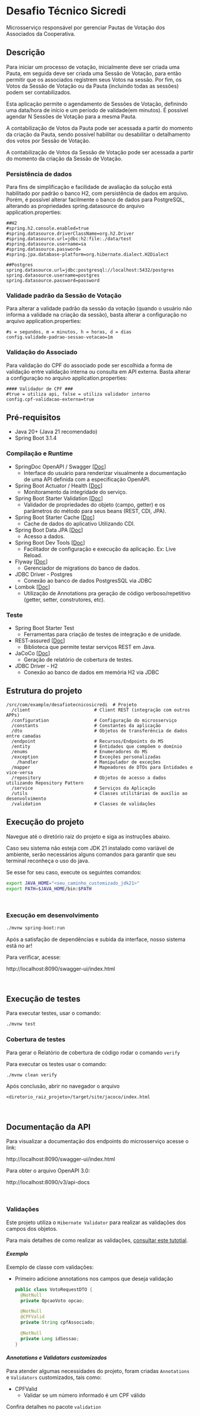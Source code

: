 # Desafio Técnico Sicredi

Microsserviço responsável por gerenciar Pautas de Votação dos Associados da Cooperativa.

## Descrição

Para iniciar um processo de votação, inicialmente deve ser criada uma Pauta, em seguida deve ser criada uma
Sessão de Votação, para então permitir que os associados registrem seus Votos na sessão. Por fim, os Votos
da Sessão de Votação ou da Pauta (incluindo todas as sessões) podem ser contabilizados.

Esta aplicação permite o agendamento de Sessões de Votação, definindo uma data/hora de início e um período 
de validade(em minutos). É possível agendar N Sessões de Votação para a mesma Pauta.

A contabilização de Votos da Pauta pode ser acessada a partir do momento da criação da Pauta, sendo possível
habilitar ou desabilitar o detalhamento dos votos por Sessão de Votação.

A contabilização de Votos da Sessão de Votação pode ser acessada a partir do momento da criação da Sessão 
de Votação.

### Persistência de dados
Para fins de simplificação e facilidade de avaliação da solução está habilitado por padrão o banco H2, 
com persistência de dados em arquivo. Porém, é possível alterar facilmente o banco de dados para PostgreSQL, 
alterando as propriedades spring.datasource do arquivo application.properties:
```
##H2
#spring.h2.console.enabled=true
#spring.datasource.driverClassName=org.h2.Driver
#spring.datasource.url=jdbc:h2:file:./data/test
#spring.datasource.username=sa
#spring.datasource.password=
#spring.jpa.database-platform=org.hibernate.dialect.H2Dialect

##Postgres
spring.datasource.url=jdbc:postgresql://localhost:5432/postgres
spring.datasource.username=postgres
spring.datasource.password=password
```

### Validade padrão da Sessão de Votação
Para alterar a validade padrão da sessão da votação (quando o usuário não informa a validade na criação da sessão),
basta alterar a configuração no arquivo application.properties:
```
#s = segundos, m = minutos, h = horas, d = dias
config.validade-padrao-sessao-votacao=1m
```

### Validação do Associado
Para validação do CPF do associado pode ser escolhida a forma de validação entre validação interna ou consulta 
em API externa. Basta alterar a configuração no arquivo application.properties:
```
#### Validador de CPF ###
#true = utiliza api, false = utiliza validador interno
config.cpf-validacao-externa=true
```

## Pré-requisitos

- Java 20+ (Java 21 recomendado)
- Spring Boot 3.1.4


### **Compilação e Runtime**
- SpringDoc OpenAPI / Swagger [[Doc](https://springdoc.org/)]
  - Interface do usuário para renderizar visualmente a documentação de uma API definida com a especificação OpenAPI.
- Spring Boot Actuator / Health [[Doc](https://docs.spring.io/spring-boot/docs/2.5.6/reference/html/actuator.html)]
  - Monitoramento da integridade do serviço.
- Spring Boot Starter Validation [[Doc](https://www.baeldung.com/spring-boot-bean-validation)]
  - Validador de propriedades do objeto (campo, getter) e os parâmetros do método para seus beans (REST, CDI, JPA).
- Spring Boot Starter Cache [[Doc](https://www.baeldung.com/spring-cache-tutorial)]
  - Cache de dados do aplicativo Utilizando CDI.
- Spring Boot Data JPA [[Doc](https://spring.io/projects/spring-data-jpa)]
  - Acesso a dados.
- Spring Boot Dev Tools [[Doc](https://www.baeldung.com/spring-boot-devtools)]
  - Facilitador de configuração e execução da aplicação. Ex: Live Reload.
- Flyway [[Doc](https://documentation.red-gate.com/fd#)]
  - Gerenciador de migrations do banco de dados.
- JDBC Driver - Postgres
  - Conexão ao banco de dados PostgresSQL via JDBC
- Lombok [[Doc](https://projectlombok.org/features/all)]
  - Utilização de Annotations pra geração de código verboso/repetitivo (getter, setter, construtores, etc).

### **Teste**

- Spring Boot Starter Test
  - Ferramentas para criação de testes de integração e de unidade.
- REST-assured [[Doc](https://rest-assured.io/)]
  - Biblioteca que permite testar serviços REST em Java.
- JaCoCo [[Doc](https://www.eclemma.org/index.html)]
  - Geração de relatório de cobertura de testes.
- JDBC Driver - H2 
  - Conexão ao banco de dados em memória H2 via JDBC

## Estrutura do projeto

```
/src/com/example/desafiotecnicosicredi  # Projeto
  /client                        # Client REST (integração com outros APPs)
  /configuration                 # Configuração do microsserviço
  /constants                     # Constantes da aplicação
  /dto                           # Objetos de transferência de dados entre camadas
  /endpoint                      # Recursos/Endpoints do MS
  /entity                        # Entidades que compõem o domínio
  /enums                         # Enumeradores do MS
  /exception                     # Exceções personalizadas
    /handler                     # Manipulador de exceções
  /mapper                        # Mapeadores de DTOs para Entidades e vice-versa
  /repository                    # Objetos de acesso a dados utilizando Repository Pattern
  /service                       # Serviços da Aplicação
  /utils                         # Classes utilitárias de auxílio ao desenvolvimento
  /validation                    # Classes de validações
```

## Execução do projeto

Navegue até o diretório raiz do projeto e siga as instruções abaixo.

Caso seu sistema não esteja com JDK 21 instalado como variável de ambiente, serão necessários alguns comandos para garantir que seu terminal
reconheça o uso do java.

Se esse for seu caso, execute os seguintes comandos:

```bash
export JAVA_HOME="<seu_caminho_customizado_jdk21>"
export PATH=$JAVA_HOME/bin:$PATH
```
<br>

### Execução em desenvolvimento
```bash
./mvnw spring-boot:run
```

Após a satisfação de dependências e subida da interface, nosso sistema está no ar!

Para verificar, acesse:

http://localhost:8090/swagger-ui/index.html

<br>

## Execução de testes
Para executar testes, usar o comando:
```bash
./mvnw test
```

### Cobertura de testes

Para gerar o Relatório de cobertura de código rodar o comando `verify`

Para executar os testes usar o comando:

```bash
./mvnw clean verify
```

Após conclusão, abrir no navegador o arquivo

```
<diretorio_raiz_projeto>/target/site/jacoco/index.html
```

<br>

## Documentação da API

Para visualizar a documentação dos endpoints do microsserviço acesse o link:

http://localhost:8090/swagger-ui/index.html

Para obter o arquivo OpenAPI 3.0:

http://localhost:8090/v3/api-docs

<br>

### **Validações**

Este projeto utiliza o `Hibernate Validator` para realizar as validações dos campos dos objetos.

Para mais detalhes de como realizar as validações, [consultar este tutotial](https://docs.jboss.org/hibernate/validator/8.0/reference/en-US/html_single/#validator-gettingstarted-createmodel).

#### **_Exemplo_**

Exemplo de classe com validações:

- Primeiro adicione annotations nos campos que deseja validação

  ```java
  public class VotoRequestDTO {
    @NotNull
    private OpcaoVoto opcao;

    @NotNull
    @CPFValid
    private String cpfAssociado;

    @NotNull
    private Long idSessao;
  }
  ```

#### **_Annotations e Validators customizados_**

Para atender algumas necessidades do projeto, foram criadas `Annotations` e `Validators` customizados, tais como:

- CPFValid
  - Validar se um número informado é um CPF válido

Confira detalhes no pacote `validation`